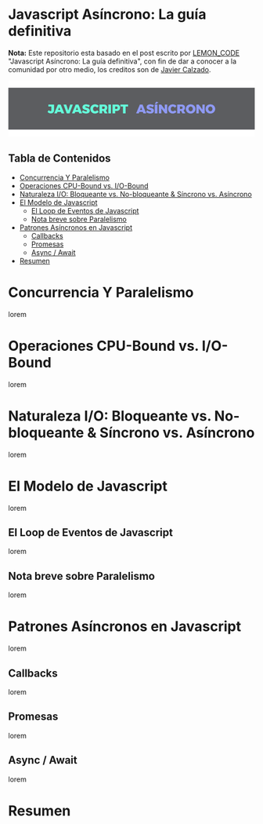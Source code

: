 # Javascript Asíncrono: La guía definitiva  

**Nota:** Este repositorio esta basado en el post escrito por [LEMON_CODE](https://lemoncode.net/lemoncode-blog/2018/1/29/javascript-asincrono) "Javascript Asíncrono: La guía definitiva", con fin de dar a conocer a la comunidad por otro medio, los creditos son de [Javier Calzado](https://lemoncode.net/lemoncode-blog/?author=5a6f02025e0ed86ac9148029).

 <p align="center"> 
    <img src="./src/images/header_es.png" alt="Javascript Asíncrono">
 </p>

## Tabla de Contenidos
- [Concurrencia Y Paralelismo](#concurrencia-y-paralelismo)
- [Operaciones CPU-Bound vs. I/O-Bound](#operaciones-cpu-bound-vs-io-bound)
- [Naturaleza I/O: Bloqueante vs. No-bloqueante & Síncrono vs. Asíncrono](#naturaleza-io-bloqueante-vs-no-bloqueante--s%C3%ADncrono-vs-as%C3%ADncrono)
- [El Modelo de Javascript](#el-modelo-de-javascript)
  - [El Loop de Eventos de Javascript](#el-loop-de-eventos-de-javascript)
  - [Nota breve sobre Paralelismo](#nota-breve-sobre-paralelismo)
- [Patrones Asíncronos en Javascript](#patrones-as%C3%ADncronos-en-javascript)
  - [Callbacks](#callbacks)
  - [Promesas](#promesas)
  - [Async / Await](#async--await)
- [Resumen](#resumen)


# Concurrencia Y Paralelismo
lorem
# Operaciones CPU-Bound vs. I/O-Bound
lorem
# Naturaleza I/O: Bloqueante vs. No-bloqueante & Síncrono vs. Asíncrono
lorem
# El Modelo de Javascript
lorem
## El Loop de Eventos de Javascript
lorem
## Nota breve sobre Paralelismo
lorem
# Patrones Asíncronos en Javascript
lorem
## Callbacks
lorem
## Promesas
lorem
## Async / Await
lorem
# Resumen







